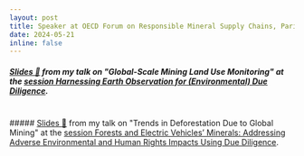 ```yaml
---
layout: post
title: Speaker at OECD Forum on Responsible Mineral Supply Chains, Paris
date: 2024-05-21
inline: false
---
```


##### <a href="/assets/talks/20240522-oecd-eo/index.html" target="_blank">Slides 📎</a> from my talk on "Global-Scale Mining Land Use Monitoring" at the <a href="https://www.oecd-events.org/responsible-mineral-supply-chain/en/session/96043028-530a-ef11-96f5-000d3a29980a/harnessing-earth-observation-for-environmental-due-diligence" target="_blank">session Harnessing Earth Observation for (Environmental) Due Diligence</a>.

<br>
##### <a href="/assets/talks/20240522-oecd-ev/index.html" target="_blank">Slides 📎</a> from my talk on "Trends in Deforestation Due to Global Mining" at the <a href="https://www.oecd-events.org/responsible-mineral-supply-chain/en/session/240bdd7e-8509-ef11-96f5-000d3a29980a/forests-and-electric-vehicles-minerals-addressing-adverse-environmental-and-human-rights-impacts-using-due-diligence" target="_blank">session Forests and Electric Vehicles’ Minerals: Addressing Adverse Environmental and Human Rights Impacts Using Due Diligence</a>.
